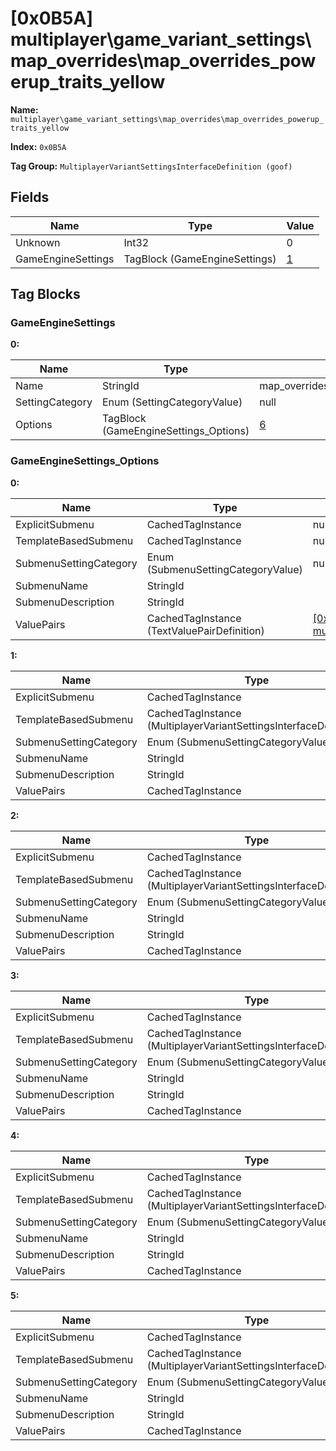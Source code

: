 # [0x0B5A] multiplayer\game_variant_settings\map_overrides\map_overrides_powerup_traits_yellow

**Name:** ```multiplayer\game_variant_settings\map_overrides\map_overrides_powerup_traits_yellow```

**Index:** ```0x0B5A```

**Tag Group:** ```MultiplayerVariantSettingsInterfaceDefinition (goof)```

## Fields

Name	| Type	| Value
---	|---	|---	|
Unknown	|Int32	|0
GameEngineSettings	|TagBlock (GameEngineSettings)	|[1](#gameenginesettings)


## Tag Blocks

### GameEngineSettings

**0:**

Name	| Type	| Value
---	|---	|---	|
Name	|StringId	|map_overrides_powerup_traits_yellow
SettingCategory	|Enum (SettingCategoryValue)	|null
Options	|TagBlock (GameEngineSettings_Options)	|[6](#gameenginesettings_options)


### GameEngineSettings_Options

**0:**

Name	| Type	| Value
---	|---	|---	|
ExplicitSubmenu	|CachedTagInstance	|null
TemplateBasedSubmenu	|CachedTagInstance	|null
SubmenuSettingCategory	|Enum (SubmenuSettingCategoryValue)	|null
SubmenuName	|StringId	|
SubmenuDescription	|StringId	|
ValuePairs	|CachedTagInstance (TextValuePairDefinition)	|[[0x0B5B] multiplayer\game_variant_settings\map_overrides\map_overrides_powerup_traits_yellow_duration](../TextValuePairDefinition/0B5B.md)


**1:**

Name	| Type	| Value
---	|---	|---	|
ExplicitSubmenu	|CachedTagInstance	|null
TemplateBasedSubmenu	|CachedTagInstance (MultiplayerVariantSettingsInterfaceDefinition)	|[[0x0B3B] multiplayer\game_variant_settings\player_traits_template\traits_shields](../MultiplayerVariantSettingsInterfaceDefinition/0B3B.md)
SubmenuSettingCategory	|Enum (SubmenuSettingCategoryValue)	|null
SubmenuName	|StringId	|traits_health
SubmenuDescription	|StringId	|traits_health_desc
ValuePairs	|CachedTagInstance	|null


**2:**

Name	| Type	| Value
---	|---	|---	|
ExplicitSubmenu	|CachedTagInstance	|null
TemplateBasedSubmenu	|CachedTagInstance (MultiplayerVariantSettingsInterfaceDefinition)	|[[0x0B5C] multiplayer\game_variant_settings\player_traits_template\traits_weapons_dynamic](../MultiplayerVariantSettingsInterfaceDefinition/0B5C.md)
SubmenuSettingCategory	|Enum (SubmenuSettingCategoryValue)	|null
SubmenuName	|StringId	|traits_weapons
SubmenuDescription	|StringId	|traits_weapons_desc
ValuePairs	|CachedTagInstance	|null


**3:**

Name	| Type	| Value
---	|---	|---	|
ExplicitSubmenu	|CachedTagInstance	|null
TemplateBasedSubmenu	|CachedTagInstance (MultiplayerVariantSettingsInterfaceDefinition)	|[[0x0B3D] multiplayer\game_variant_settings\player_traits_template\traits_movement](../MultiplayerVariantSettingsInterfaceDefinition/0B3D.md)
SubmenuSettingCategory	|Enum (SubmenuSettingCategoryValue)	|null
SubmenuName	|StringId	|traits_movement
SubmenuDescription	|StringId	|traits_movement_desc
ValuePairs	|CachedTagInstance	|null


**4:**

Name	| Type	| Value
---	|---	|---	|
ExplicitSubmenu	|CachedTagInstance	|null
TemplateBasedSubmenu	|CachedTagInstance (MultiplayerVariantSettingsInterfaceDefinition)	|[[0x0B3E] multiplayer\game_variant_settings\player_traits_template\traits_sensors](../MultiplayerVariantSettingsInterfaceDefinition/0B3E.md)
SubmenuSettingCategory	|Enum (SubmenuSettingCategoryValue)	|null
SubmenuName	|StringId	|traits_sensors
SubmenuDescription	|StringId	|traits_sensors_desc
ValuePairs	|CachedTagInstance	|null


**5:**

Name	| Type	| Value
---	|---	|---	|
ExplicitSubmenu	|CachedTagInstance	|null
TemplateBasedSubmenu	|CachedTagInstance (MultiplayerVariantSettingsInterfaceDefinition)	|[[0x0B3F] multiplayer\game_variant_settings\player_traits_template\traits_appearance](../MultiplayerVariantSettingsInterfaceDefinition/0B3F.md)
SubmenuSettingCategory	|Enum (SubmenuSettingCategoryValue)	|null
SubmenuName	|StringId	|traits_appearance
SubmenuDescription	|StringId	|traits_appearance_desc
ValuePairs	|CachedTagInstance	|null


